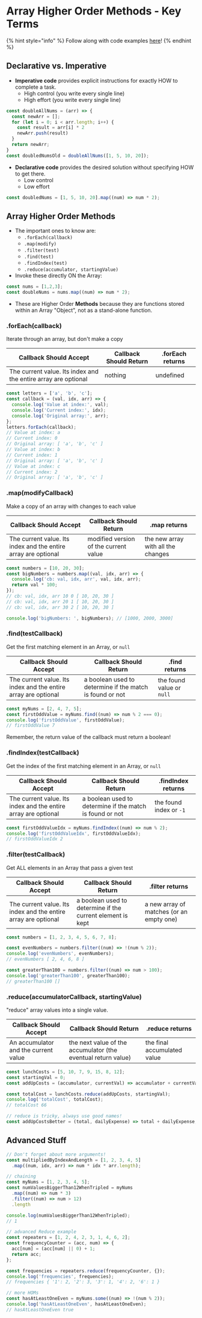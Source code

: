 # Array Higher Order Methods - Key Terms

{% hint style="info" %}
Follow along with code examples [here](https://github.com/The-Marcy-Lab-School/1-2-1-hof-array-methods)!
{% endhint %}

## Declarative vs. Imperative

* **Imperative code** provides explicit instructions for exactly HOW to complete a task.
    * High control (you write every single line)
    * High effort (you write every single line)

```js
const doubleAllNums = (arr) => {
  const newArr = [];
  for (let i = 0; i < arr.length; i++) {
    const result = arr[i] * 2
    newArr.push(result)
  }
  return newArr;
}
const doubledNumsOld = doubleAllNums([1, 5, 10, 20]);
```

* **Declarative code** provides the desired solution without specifying HOW to get there.
    * Low control
    * Low effort

```js
const doubledNums = [1, 5, 10, 20].map((num) => num * 2);
```

## Array Higher Order Methods

* The important ones to know are:
    * `.forEach(callback)`
    * `.map(modify)`
    * `.filter(test)`
    * `.find(test)`
    * `.findIndex(test)`
    * `.reduce(accumulator, startingValue)`
* Invoke these directly ON the Array:

```js
const nums = [1,2,3];
const doubleNums = nums.map((num) => num * 2);
```

* These are Higher Order **Methods** because they are functions stored within an Array "Object", not as a stand-alone function.

### .forEach(callback)

Iterate through an array, but don't make a copy

| Callback Should Accept                                        	| Callback Should Return 	| .forEach returns 	|
|----------------------------------------------------------------	|------------------------	|------------------	|
| The current value. Its index and the entire array are optional 	| nothing                	| undefined        	|


```js
const letters = ['a', 'b', 'c'];
const callback = (val, idx, arr) => {
  console.log('Value at index:', val);
  console.log('Current index:', idx);
  console.log('Original array:', arr);
};
letters.forEach(callback);
// Value at index: a
// Current index: 0
// Original array: [ 'a', 'b', 'c' ]
// Value at index: b
// Current index: 1
// Original array: [ 'a', 'b', 'c' ]
// Value at index: c
// Current index: 2
// Original array: [ 'a', 'b', 'c' ]
```

### .map(modifyCallback)


Make a copy of an array with changes to each value

| Callback Should Accept                                         | Callback Should Return                | .map returns                       |
| -------------------------------------------------------------- | ------------------------------------- | ---------------------------------- |
| The current value. Its index and the entire array are optional | modified version of the current value | the new array with all the changes |

```js
const numbers = [10, 20, 30];
const bigNumbers = numbers.map((val, idx, arr) => {
  console.log('cb: val, idx, arr', val, idx, arr);
  return val * 100;
});
// cb: val, idx, arr 10 0 [ 10, 20, 30 ]
// cb: val, idx, arr 20 1 [ 10, 20, 30 ]
// cb: val, idx, arr 30 2 [ 10, 20, 30 ]

console.log('bigNumbers: ', bigNumbers); // [1000, 2000, 3000]
```

### .find(testCallback)

Get the first matching element in an Array, or `null`

| Callback Should Accept                                         | Callback Should Return                                   | .find returns              |
| -------------------------------------------------------------- | -------------------------------------------------------- | -------------------------- |
| The current value. Its index and the entire array are optional | a boolean used to determine if the match is found or not | the found value or  `null` |

```js
const myNums = [2, 4, 7, 5];
const firstOddValue = myNums.find((num) => num % 2 === 0);
console.log('firstOddValue', firstOddValue);
// firstOddValue 7
```

Remember, the return value of the callback must return a boolean!

### .findIndex(testCallback)

Get the index of the first matching element in an Array, or `null`

| Callback Should Accept                                         | Callback Should Return                                   | .findIndex returns       |
| -------------------------------------------------------------- | -------------------------------------------------------- | ------------------------ |
| The current value. Its index and the entire array are optional | a boolean used to determine if the match is found or not | the found index or  `-1` |

```js
const firstOddValueIdx = myNums.findIndex((num) => num % 2);
console.log('firstOddValueIdx', firstOddValueIdx);
// firstOddValueIdx 2
```

### .filter(testCallback)

Get ALL elements in an Array that pass a given test

| Callback Should Accept                                         | Callback Should Return                                     | .filter returns                          |
| -------------------------------------------------------------- | ---------------------------------------------------------- | ---------------------------------------- |
| The current value. Its index and the entire array are optional | a boolean used to determine if the current element is kept | a new array of matches (or an empty one) |

```js
const numbers = [1, 2, 3, 4, 5, 6, 7, 8];

const evenNumbers = numbers.filter((num) => !(num % 2));
console.log('evenNumbers', evenNumbers);
// evenNumbers [ 2, 4, 6, 8 ]

const greaterThan100 = numbers.filter((num) => num > 100);
console.log('greaterThan100', greaterThan100);
// greaterThan100 []
```

### .reduce(accumulatorCallback, startingValue)

"reduce" array values into a single value.

| Callback Should Accept               | Callback Should Return                                        | .reduce returns             |
| ------------------------------------ | ------------------------------------------------------------- | --------------------------- |
| An accumulator and the current value | the next value of the accumulator (the eventual return value) | the final accumulated value |

```js
const lunchCosts = [5, 10, 7, 9, 15, 8, 12];
const startingVal = 0;
const addUpCosts = (accumulator, currentVal) => accumulator + currentVal;

const totalCost = lunchCosts.reduce(addUpCosts, startingVal);
console.log('totalCost', totalCost);
// totalCost 66

// reduce is tricky, always use good names!
const addUpCostsBetter = (total, dailyExpense) => total + dailyExpense;
```

## Advanced Stuff

```js
// Don't forget about more arguments!
const multipliedByIndexAndLength = [1, 2, 3, 4, 5]
  .map((num, idx, arr) => num * idx * arr.length);

// chaining
const myNums = [1, 2, 3, 4, 5];
const numValuesBiggerThan12WhenTripled = myNums
  .map((num) => num * 3)
  .filter((num) => num > 12)
  .length

console.log(numValuesBiggerThan12WhenTripled);
// 1

// advanced Reduce example
const repeaters = [1, 2, 4, 2, 3, 1, 4, 6, 2];
const frequencyCounter = (acc, num) => {
  acc[num] = (acc[num] || 0) + 1;
  return acc;
};

const frequencies = repeaters.reduce(frequencyCounter, {});
console.log('frequencies', frequencies);
// frequencies { '1': 2, '2': 3, '3': 1, '4': 2, '6': 1 }

// more HOMs
const hasAtLeastOneEven = myNums.some((num) => !(num % 2));
console.log('hasAtLeastOneEven', hasAtLeastOneEven);
// hasAtLeastOneEven true
```
